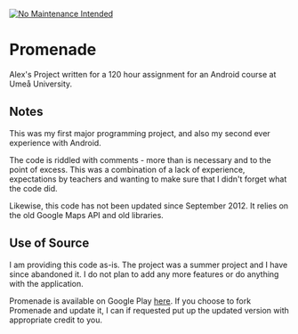 [![No Maintenance Intended](http://unmaintained.tech/badge.svg)](http://unmaintained.tech/)

Promenade
=============

Alex's Project written for a 120 hour assignment for an Android course at Umeå University.


Notes
------------

This was my first major programming project, and also my second ever experience with Android.

The code is riddled with comments - more than is necessary and to the point of excess. This was a combination of a lack of experience, expectations by teachers and wanting to make sure that I didn't forget what the code did.

Likewise, this code has not been updated since September 2012. It relies on the old Google Maps API and old libraries.


Use of Source
------------

I am providing this code as-is. The project was a summer project and I have since abandoned it. I do not plan to add any more features or do anything with the application.

Promenade is available on Google Play [here][promenadelink]. If you choose to fork Promenade and update it, I can if requested put up the updated version with appropriate credit to you.

[promenadelink]: https://play.google.com/store/apps/details?id=com.digitalpies.promenade
